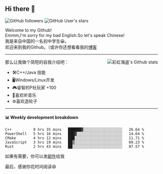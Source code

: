 ## Hi there 👋

![GitHub followers](https://img.shields.io/github/followers/mingmoe?style=social)
![GitHub User's stars](https://img.shields.io/github/stars/GOSCPS?style=social)

Welcome to my Github!  
Emmm,I'm sorry for my bad English.So let's speak Chinese!  
我是来自中国的一名初中学生😀。  
欢迎来到我的Github。（或许你还想看看我的[博客](https://blog.kawayi.moe/)
<hr>

<div align="right"><img alt="彩虹海盗's Github stats" align="right" src="https://github-readme-stats.vercel.app/api?username=mingmoe"/></div>

那么让我做个简短的自我介绍吧：  
+ 🛠️C++/Java 技能  
+ 🖥️Windows/Linux开发  
+ 🎮睿智的P社玩家 +100  
+ 🎵喜欢听音乐  
+ ⚙️喜欢造轮子
<hr>

#### 📊 Weekly development breakdown
<!--START_SECTION:waka-->
```text
C++          9 hrs 35 mins   ██████▓░░░░░░░░░░░░░░░░░░   26.64 % 
PowerShell   5 hrs 16 mins   ███▓░░░░░░░░░░░░░░░░░░░░░   14.64 % 
CMake        4 hrs 12 mins   ███░░░░░░░░░░░░░░░░░░░░░░   11.71 % 
JavaScript   3 hrs 19 mins   ██▒░░░░░░░░░░░░░░░░░░░░░░   09.23 % 
Rust         2 hrs 43 mins   ██░░░░░░░░░░░░░░░░░░░░░░░   07.57 % 
```
<!--END_SECTION:waka-->

如果有需要，你可以发[邮件](mailto:me@kawayi.moe)给我

最后，感谢你花时间阅读😄


